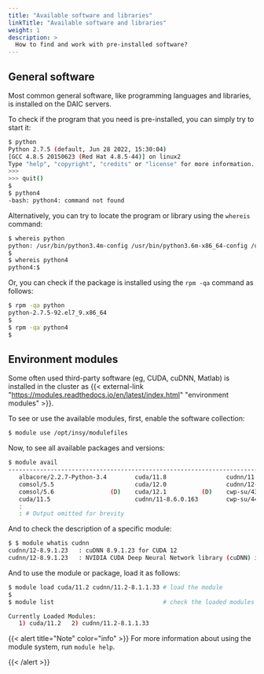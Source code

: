 ```yaml
---
title: "Available software and libraries"
linkTitle: "Available software and libraries"
weight: 1
description: >
  How to find and work with pre-installed software?
---
```



## General software

Most common general software, like programming languages and libraries, is installed on the DAIC servers. 

To check if the program that you need is pre-installed, you can simply try to start it:

```bash
$ python
Python 2.7.5 (default, Jun 28 2022, 15:30:04) 
[GCC 4.8.5 20150623 (Red Hat 4.8.5-44)] on linux2
Type "help", "copyright", "credits" or "license" for more information.
>>> 
>>> quit()
$ 
$ python4
-bash: python4: command not found 
```

 Alternatively, you can try to locate the program or library using the `whereis` command:

 ```bash
 $ whereis python
python: /usr/bin/python3.4m-config /usr/bin/python3.6m-x86_64-config /usr/bin/python2.7 /usr/bin/python3.6-config /usr/bin/python3.4m-x86_64-config /usr/bin/python3.6m-config /usr/bin/python3.4 /usr/bin/python3.4m /usr/bin/python2.7-config /usr/bin/python3.6 /usr/bin/python3.4-config /usr/bin/python /usr/bin/python3.6m /usr/lib/python2.7 /usr/lib/python3.4 /usr/lib/python3.6 /usr/lib64/python2.7 /usr/lib64/python3.4 /usr/lib64/python3.6 /etc/python /usr/include/python2.7 /usr/include/python3.4m /usr/include/python3.6m /usr/share/man/man1/python.1.gz
$ 
$ whereis python4
python4:$ 
```

 Or, you can check if the package is installed using the `rpm -qa` command as follows: 

 ```bash
 $ rpm -qa python
python-2.7.5-92.el7_9.x86_64
$ 
$ rpm -qa python4
$
```
 


<!--
When a program is not installed you should check if a package containing the program is available: 

```bash
$ yum search python3
================= N/S matched: python3 ==================
python3.x86_64 : Version 3 of the Python programming language aka Python 3000
$ yum search python4
Warning: No matches found for: python4
No matches found
```

When a package is available you can simply request it's installation by sending an e-mail to the HPC cluster administrators. 

-->



## Environment modules

Some often used third-party software (eg, CUDA, cuDNN, Matlab) is installed in the cluster as {{< external-link "https://modules.readthedocs.io/en/latest/index.html" "environment modules" >}}. 


To see or use the available modules, first, enable the software collection:

```bash
$ module use /opt/insy/modulefiles
```

Now, to see all available packages and versions:

```bash
$ module avail
---------------------------------------------------------------------------------------------- /opt/insy/modulefiles ----------------------------------------------------------------------------------------------
   albacore/2.2.7-Python-3.4        cuda/11.8                 cudnn/11.5-8.3.0.98        devtoolset/6    devtoolset/10        intel/oneapi  (D)    matlab/R2021b (D)    miniconda/3.9             (D)
   comsol/5.5                       cuda/12.0                 cudnn/12-8.9.1.23   (D)    devtoolset/7    devtoolset/11 (D)    intel/2017u4         miniconda/2.7        nccl/11.5-2.11.4
   comsol/5.6                (D)    cuda/12.1          (D)    cwp-su/43R8                devtoolset/8    diplib/3.2           matlab/R2020a        miniconda/3.7        openmpi/4.0.1
   cuda/11.5                        cudnn/11-8.6.0.163        cwp-su/44R1         (D)    devtoolset/9    :
   :
   : # Output omitted for brevity
```

And to check the description of a specific module:

```bash
$ $ module whatis cudnn
cudnn/12-8.9.1.23   : cuDNN 8.9.1.23 for CUDA 12
cudnn/12-8.9.1.23   : NVIDIA CUDA Deep Neural Network library (cuDNN) is a GPU-accelerated library of primitives for deep neural networks.

```

And to use the module or package, load it as follows:

```bash
$ module load cuda/11.2 cudnn/11.2-8.1.1.33 # load the module
$
$ module list                               # check the loaded modules

Currently Loaded Modules:
   1) cuda/11.2   2) cudnn/11.2-8.1.1.33

```


{{< alert title="Note" color="info" >}}
For more information about using the module system, run `module help`. 

{{< /alert >}}